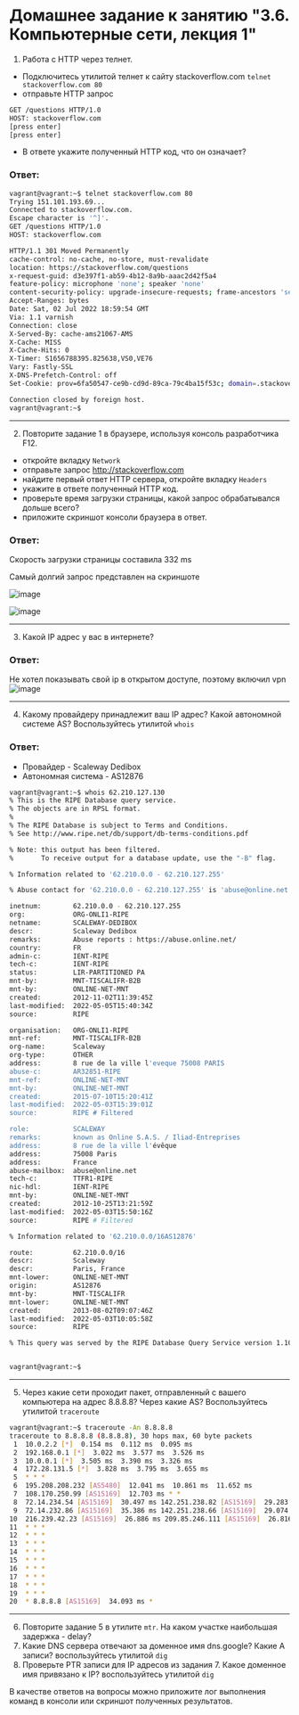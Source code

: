 # Домашнее задание к занятию "3.6. Компьютерные сети, лекция 1"

1. Работа c HTTP через телнет.
- Подключитесь утилитой телнет к сайту stackoverflow.com
`telnet stackoverflow.com 80`
- отправьте HTTP запрос
```bash
GET /questions HTTP/1.0
HOST: stackoverflow.com
[press enter]
[press enter]
```
- В ответе укажите полученный HTTP код, что он означает?

### Ответ:
```bash
vagrant@vagrant:~$ telnet stackoverflow.com 80
Trying 151.101.193.69...
Connected to stackoverflow.com.
Escape character is '^]'.
GET /questions HTTP/1.0
HOST: stackoverflow.com

HTTP/1.1 301 Moved Permanently
cache-control: no-cache, no-store, must-revalidate
location: https://stackoverflow.com/questions
x-request-guid: d3e397f1-ab59-4b12-8a9b-aaac2d42f5a4
feature-policy: microphone 'none'; speaker 'none'
content-security-policy: upgrade-insecure-requests; frame-ancestors 'self' https://stackexchange.com
Accept-Ranges: bytes
Date: Sat, 02 Jul 2022 18:59:54 GMT
Via: 1.1 varnish
Connection: close
X-Served-By: cache-ams21067-AMS
X-Cache: MISS
X-Cache-Hits: 0
X-Timer: S1656788395.825638,VS0,VE76
Vary: Fastly-SSL
X-DNS-Prefetch-Control: off
Set-Cookie: prov=6fa50547-ce9b-cd9d-89ca-79c4ba15f53c; domain=.stackoverflow.com; expires=Fri, 01-Jan-2055 00:00:00 GMT; path=/; HttpOnly

Connection closed by foreign host.
vagrant@vagrant:~$ 
```
---

2. Повторите задание 1 в браузере, используя консоль разработчика F12.
- откройте вкладку `Network`
- отправьте запрос http://stackoverflow.com
- найдите первый ответ HTTP сервера, откройте вкладку `Headers`
- укажите в ответе полученный HTTP код.
- проверьте время загрузки страницы, какой запрос обрабатывался дольше всего?
- приложите скриншот консоли браузера в ответ.

### Ответ:

Скорость загрузки страницы составила 332 ms
  
Самый долгий запрос представлен на скриншоте
  
  
![image](https://i.ibb.co/BrsYxMf/image.png)  
  
![image](https://i.ibb.co/MChzCcP/image.png)

---
3. Какой IP адрес у вас в интернете?
### Ответ:

Не хотел показывать свой ip в открытом доступе, поэтому включил vpn
![image](https://i.ibb.co/p0dG4K9/image.png)

---
4. Какому провайдеру принадлежит ваш IP адрес? Какой автономной системе AS? Воспользуйтесь утилитой `whois`
### Ответ:

* Провайдер - Scaleway Dedibox
* Автономная система - AS12876

```bash
vagrant@vagrant:~$ whois 62.210.127.130 
% This is the RIPE Database query service.
% The objects are in RPSL format.
%
% The RIPE Database is subject to Terms and Conditions.
% See http://www.ripe.net/db/support/db-terms-conditions.pdf

% Note: this output has been filtered.
%       To receive output for a database update, use the "-B" flag.

% Information related to '62.210.0.0 - 62.210.127.255'

% Abuse contact for '62.210.0.0 - 62.210.127.255' is 'abuse@online.net'

inetnum:        62.210.0.0 - 62.210.127.255
org:            ORG-ONLI1-RIPE
netname:        SCALEWAY-DEDIBOX
descr:          Scaleway Dedibox
remarks:        Abuse reports : https://abuse.online.net/
country:        FR
admin-c:        IENT-RIPE
tech-c:         IENT-RIPE
status:         LIR-PARTITIONED PA
mnt-by:         MNT-TISCALIFR-B2B
mnt-by:         ONLINE-NET-MNT
created:        2012-11-02T11:39:45Z
last-modified:  2022-05-05T15:40:34Z
source:         RIPE

organisation:   ORG-ONLI1-RIPE
mnt-ref:        MNT-TISCALIFR-B2B
org-name:       Scaleway
org-type:       OTHER
address:        8 rue de la ville l'eveque 75008 PARIS
abuse-c:        AR32851-RIPE
mnt-ref:        ONLINE-NET-MNT
mnt-by:         ONLINE-NET-MNT
created:        2015-07-10T15:20:41Z
last-modified:  2022-05-03T15:39:01Z
source:         RIPE # Filtered

role:           SCALEWAY
remarks:        known as Online S.A.S. / Iliad-Entreprises
address:        8 rue de la ville l'évêque
address:        75008 Paris
address:        France
abuse-mailbox:  abuse@online.net
tech-c:         TTFR1-RIPE
nic-hdl:        IENT-RIPE
mnt-by:         ONLINE-NET-MNT
created:        2012-10-25T13:21:59Z
last-modified:  2022-05-03T15:50:16Z
source:         RIPE # Filtered

% Information related to '62.210.0.0/16AS12876'

route:          62.210.0.0/16
descr:          Scaleway
descr:          Paris, France
mnt-lower:      ONLINE-NET-MNT
origin:         AS12876
mnt-by:         MNT-TISCALIFR
mnt-lower:      ONLINE-NET-MNT
created:        2013-08-02T09:07:46Z
last-modified:  2022-05-03T10:05:58Z
source:         RIPE

% This query was served by the RIPE Database Query Service version 1.103 (HEREFORD)


vagrant@vagrant:~$ 
```
---
5. Через какие сети проходит пакет, отправленный с вашего компьютера на адрес 8.8.8.8? Через какие AS? Воспользуйтесь утилитой `traceroute`

```bash
vagrant@vagrant:~$ traceroute -An 8.8.8.8
traceroute to 8.8.8.8 (8.8.8.8), 30 hops max, 60 byte packets
 1  10.0.2.2 [*]  0.154 ms  0.112 ms  0.095 ms
 2  192.168.0.1 [*]  3.022 ms  3.577 ms  3.526 ms
 3  10.0.0.1 [*]  3.505 ms  3.390 ms  3.326 ms
 4  172.28.131.5 [*]  3.828 ms  3.795 ms  3.655 ms
 5  * * *
 6  195.208.208.232 [AS5480]  12.041 ms  10.861 ms  11.652 ms
 7  108.170.250.99 [AS15169]  12.703 ms * *
 8  72.14.234.54 [AS15169]  30.497 ms 142.251.238.82 [AS15169]  29.283 ms 142.250.239.64 [AS15169]  29.211 ms
 9  72.14.232.86 [AS15169]  35.386 ms 142.251.238.66 [AS15169]  29.074 ms 172.253.65.159 [AS15169]  28.282 ms
10  216.239.42.23 [AS15169]  26.886 ms 209.85.246.111 [AS15169]  26.816 ms 172.253.51.245 [AS15169]  33.055 ms
11  * * *
12  * * *
13  * * *
14  * * *
15  * * *
16  * * *
17  * * *
18  * * *
19  * * *
20  * 8.8.8.8 [AS15169]  34.093 ms *
```
---
6. Повторите задание 5 в утилите `mtr`. На каком участке наибольшая задержка - delay?
7. Какие DNS сервера отвечают за доменное имя dns.google? Какие A записи? воспользуйтесь утилитой `dig`
8. Проверьте PTR записи для IP адресов из задания 7. Какое доменное имя привязано к IP? воспользуйтесь утилитой `dig`

В качестве ответов на вопросы можно приложите лог выполнения команд в консоли или скриншот полученных результатов.
